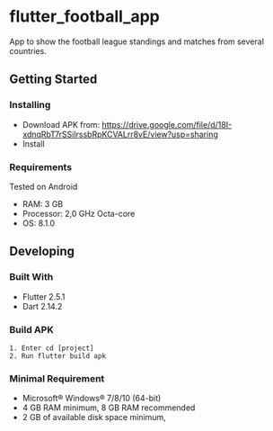 # flutter_football_app

App to show the football league standings and matches from several countries.

## Getting Started

### Installing

- Download APK from: https://drive.google.com/file/d/18I-xdnqRbT7rSSiIrssbRpKCVALrr8vE/view?usp=sharing
- Install

### Requirements

Tested on Android

- RAM: 3 GB
- Processor: 2,0 GHz Octa-core
- OS: 8.1.0

## Developing

### Built With

- Flutter 2.5.1
- Dart 2.14.2

### Build APK

```
1. Enter cd [project]
2. Run flutter build apk
```

### Minimal Requirement

- Microsoft® Windows® 7/8/10 (64-bit)
- 4 GB RAM minimum, 8 GB RAM recommended
- 2 GB of available disk space minimum,
